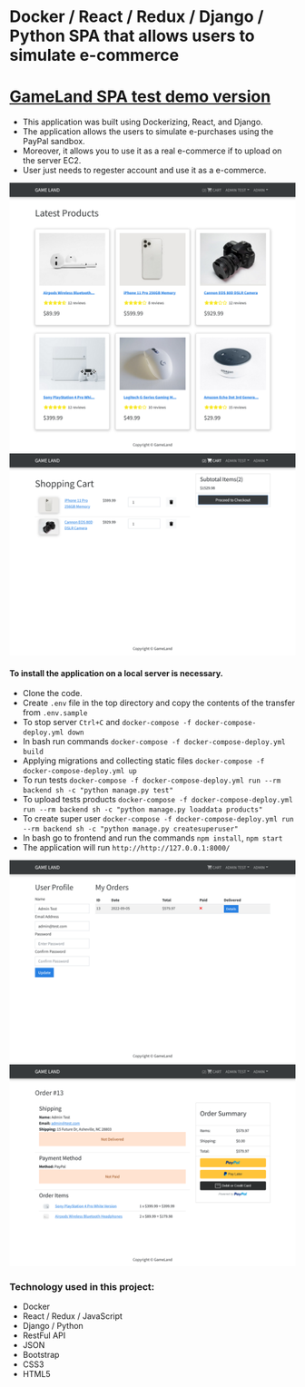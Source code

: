 # Docker / React / Redux / Django / Python SPA that allows users to simulate e-commerce

# [GameLand SPA test demo version](https://ambercity-demo.herokuapp.com/)

- This application was built using Dockerizing, React, and Django. 
- The application allows the users to simulate e-purchases using the PayPal sandbox. 
- Moreover, it allows you to use it as a real e-commerce if to upload on the server EC2. 
- User just needs to regester account and use it as a e-commerce.

<img src="https://raw.githubusercontent.com/Spartak-Belov-Floresku/react_django_docker_project/main/images/first_screen.png">

<img src="https://raw.githubusercontent.com/Spartak-Belov-Floresku/react_django_docker_project/main/images/second_screen.png">

#### To install the application on a local server is necessary.
- Clone the code.
- Create ```.env``` file in the top directory and copy the contents of the transfer from ```.env.sample```
- To stop server ```Ctrl+C``` and ```docker-compose -f docker-compose-deploy.yml down```
- In bash run commands ```docker-compose -f docker-compose-deploy.yml build``` 
- Applying migrations and collecting static files ```docker-compose -f docker-compose-deploy.yml up```
- To run tests ```docker-compose -f docker-compose-deploy.yml run --rm backend sh -c "python manage.py test"```
- To upload tests products ```docker-compose -f docker-compose-deploy.yml run --rm backend sh -c "python manage.py loaddata products"```
- To create super user ```docker-compose -f docker-compose-deploy.yml run --rm backend sh -c "python manage.py createsuperuser"```
- In bash go to frontend and run the commands ```npm install```, ```npm start```
- The application will run ```http://http://127.0.0.1:8000/```

<img src="https://raw.githubusercontent.com/Spartak-Belov-Floresku/react_django_docker_project/main/images/third_screen.png">

<img src="https://raw.githubusercontent.com/Spartak-Belov-Floresku/react_django_docker_project/main/images/fourth_screen.png">

### Technology used in this project:
- Docker
- React / Redux / JavaScript
- Django / Python
- RestFul API
- JSON
- Bootstrap
- CSS3
- HTML5
